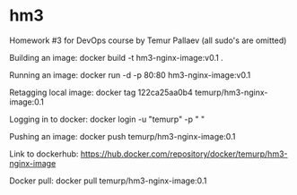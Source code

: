 # hm3
Homework #3 for DevOps course
by Temur Pallaev (all sudo's are omitted)

Building an image:
docker build -t hm3-nginx-image:v0.1 .

Running an image:
docker run -d -p 80:80 hm3-nginx-image:v0.1

Retagging local image:
docker tag 122ca25aa0b4 temurp/hm3-nginx-image:0.1

Logging in to docker:
docker login -u "temurp" -p " "

Pushing an image:
docker push temurp/hm3-nginx-image:0.1

Link to dockerhub:
https://hub.docker.com/repository/docker/temurp/hm3-nginx-image

Docker pull:
docker pull temurp/hm3-nginx-image:0.1
